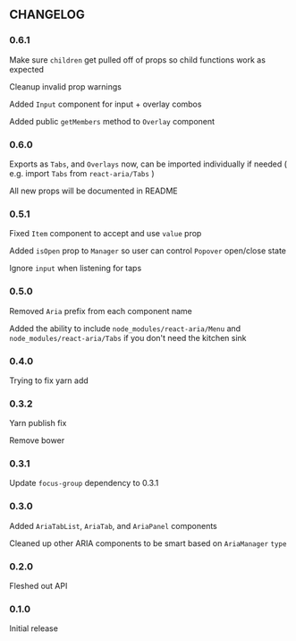 ## CHANGELOG
### 0.6.1
Make sure `children` get pulled off of props so child functions work as expected

Cleanup invalid prop warnings

Added `Input` component for input + overlay combos

Added public `getMembers` method to `Overlay` component

### 0.6.0
Exports as `Tabs`, and `Overlays` now, can be imported individually if needed ( e.g. import `Tabs` from `react-aria/Tabs` )

All new props will be documented in README

### 0.5.1
Fixed `Item` component to accept and use `value` prop

Added `isOpen` prop to `Manager` so user can control `Popover` open/close state

Ignore `input` when listening for taps

### 0.5.0
Removed `Aria` prefix from each component name

Added the ability to include `node_modules/react-aria/Menu` and `node_modules/react-aria/Tabs` if you don't need the kitchen sink

### 0.4.0
Trying to fix yarn add

### 0.3.2
Yarn publish fix

Remove bower

### 0.3.1
Update `focus-group` dependency to 0.3.1

### 0.3.0
Added `AriaTabList`, `AriaTab`, and `AriaPanel` components

Cleaned up other ARIA components to be smart based on `AriaManager` `type`

### 0.2.0
Fleshed out API

### 0.1.0
Initial release
